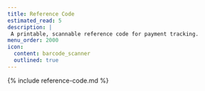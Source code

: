 ```yaml
---
title: Reference Code
estimated_read: 5
description: |
 A printable, scannable reference code for payment tracking.
menu_order: 2000
icon:
  content: barcode_scanner
  outlined: true
---
```


{% include reference-code.md %}
